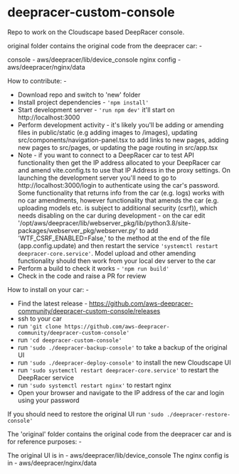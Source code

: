 # deepracer-custom-console
Repo to work on the Cloudscape based DeepRacer console.


original folder contains the original code from the deepracer car: -

console - aws/deepracer/lib/device_console
nginx config - aws/deepracer/nginx/data

How to contribute: -

- Download repo and switch to 'new' folder
- Install project dependencies - ```'npm install'```
- Start development server - ```'run npm dev'``` it'll start on http://localhost:3000
- Perform development activity - it's likely you'll be adding or amending files in public/static (e.g adding images to /images), updating src/components/navigation-panel.tsx to add links to new pages, adding new pages to src/pages, or updating the page routing in src/app.tsx
- Note - if you want to connect to a DeepRacer car to test API functionality then get the IP address allocated to your DeepRacer car and amend vite.config.ts to use that IP Address in the proxy settings.  On launching the development server you'll need to go to http://localhost:3000/login to authenticate using the car's password.  Some functionality that returns info from the car (e.g. logs) works with no car amendments, however functionality that amends the car (e.g. uploading models etc. is subject to additional security (csrf)), which needs disabling on the car during development - on the car edit '/opt/aws/deepracer/lib/webserver_pkg/lib/python3.8/site-packages/webserver_pkg/webserver.py' to add 'WTF_CSRF_ENABLED=False,' to the method at the end of the file (app.config.update) and then restart the service ```'systemctl restart deepracer-core.service'```.  Model upload and other amending functionality should then work from your local dev server to the car
- Perform a build to check it works - ```'npm run build'```
- Check in the code and raise a PR for review

How to install on your car: -

- Find the latest release - https://github.com/aws-deepracer-community/deepracer-custom-console/releases
- ssh to your car
- run ```'git clone https://github.com/aws-deepracer-community/deepracer-custom-console'```
- run ```'cd deepracer-custom-console'```
- run ```'sudo ./deepracer-backup-console'``` to take a backup of the original UI
- run ```'sudo ./deepracer-deploy-console'``` to install the new Cloudscape UI
- run ```'sudo systemctl restart deepracer-core.service'``` to restart the DeepRacer service
- run ```'sudo systemctl restart nginx'``` to restart nginx
- Open your browser and navigate to the IP address of the car and login using your password

If you should need to restore the original UI run ```'sudo ./deepracer-restore-console'```

The 'original' folder contains the original code from the deepracer car and is for reference purposes: -

The original UI is in - aws/deepracer/lib/device_console
The nginx config is in - aws/deepracer/nginx/data